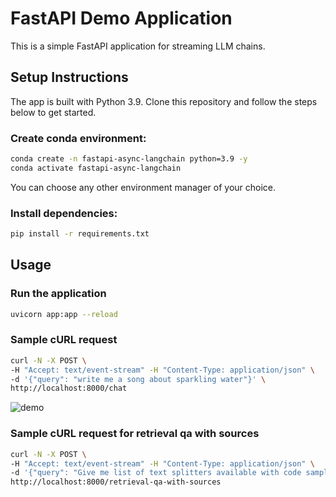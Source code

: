 # FastAPI Demo Application

This is a simple FastAPI application for streaming LLM chains.

## Setup Instructions

The app is built with Python 3.9. Clone this repository and follow the steps below
to get started.

### Create conda environment:

```bash
conda create -n fastapi-async-langchain python=3.9 -y
conda activate fastapi-async-langchain
```

You can choose any other environment manager of your choice.

### Install dependencies:

```bash
pip install -r requirements.txt
```

## Usage

### Run the application

```bash
uvicorn app:app --reload
```

### Sample cURL request

```bash
curl -N -X POST \
-H "Accept: text/event-stream" -H "Content-Type: application/json" \
-d '{"query": "write me a song about sparkling water"}' \
http://localhost:8000/chat
```

![demo](../assets/demo.gif)


### Sample cURL request for retrieval qa with sources

```bash
curl -N -X POST \
-H "Accept: text/event-stream" -H "Content-Type: application/json" \
-d '{"query": "Give me list of text splitters available with code samples" }' \
http://localhost:8000/retrieval-qa-with-sources
```
